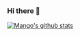 ### Hi there 👋
[![Mango's github stats](https://github-readme-stats.vercel.app/api?username=xiaoshutong)](https://github.com/mango-lzp/github-readme-stats)

<!--
**jizhishutong/jizhishutong** is a ✨ _special_ ✨ repository because its `README.md` (this file) appears on your GitHub profile.

Here are some ideas to get you started:

- 🔭 I’m currently working on ...
- 🌱 I’m currently learning ...
- 👯 I’m looking to collaborate on ...
- 🤔 I’m looking for help with ...
- 💬 Ask me about ...
- 📫 How to reach me: ...
- 😄 Pronouns: ...
- ⚡ Fun fact: ...
-->
